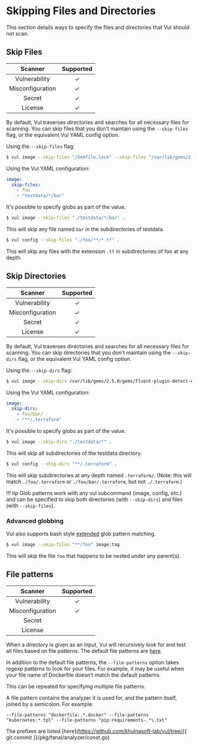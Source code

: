 # Skipping Files and Directories

This section details ways to specify the files and directories that Vul should not scan.

## Skip Files
|     Scanner      | Supported |
|:----------------:|:---------:|
|  Vulnerability   |     ✓     |
| Misconfiguration |     ✓     |
|      Secret      |     ✓     |
|     License      |     ✓     |

By default, Vul traverses directories and searches for all necessary files for scanning.
You can skip files that you don't maintain using the `--skip-files` flag, or the equivalent Vul YAML config option.

Using the `--skip-files` flag:
```bash
$ vul image --skip-files "/Gemfile.lock" --skip-files "/var/lib/gems/2.5.0/gems/http_parser.rb-0.6.0/Gemfile.lock" quay.io/fluentd_elasticsearch/fluentd:v2.9.0
```

Using the Vul YAML configuration:
```yaml
image:
  skip-files:
    - foo
    - "testdata/*/bar"
```

It's possible to specify globs as part of the value.

```bash
$ vul image --skip-files "./testdata/*/bar" .
```

This will skip any file named `bar` in the subdirectories of testdata.

```bash
$ vul config --skip-files "./foo/**/*.tf" .
```

This will skip any files with the extension `.tf` in subdirectories of foo at any depth.

## Skip Directories
|     Scanner      | Supported |
|:----------------:|:---------:|
|  Vulnerability   |     ✓     |
| Misconfiguration |     ✓     |
|      Secret      |     ✓     |
|     License      |     ✓     |

By default, Vul traverses directories and searches for all necessary files for scanning.
You can skip directories that you don't maintain using the `--skip-dirs` flag, or the equivalent Vul YAML config option.

Using the `--skip-dirs` flag:
```bash
$ vul image --skip-dirs /var/lib/gems/2.5.0/gems/fluent-plugin-detect-exceptions-0.0.13 --skip-dirs "/var/lib/gems/2.5.0/gems/http_parser.rb-0.6.0" quay.io/fluentd_elasticsearch/fluentd:v2.9.0
```

Using the Vul YAML configuration:
```yaml
image:
  skip-dirs:
    - foo/bar/
    - "**/.terraform"
```

It's possible to specify globs as part of the value.

```bash
$ vul image --skip-dirs "./testdata/*" .
```

This will skip all subdirectories of the testdata directory.

```bash
$ vul config --skip-dirs "**/.terraform" .
```

This will skip subdirectories at any depth named `.terraform/`. (Note: this will match `./foo/.terraform` or
`./foo/bar/.terraform`, but not `./.terraform`.)

!!! tip
    Glob patterns work with any vul subcommand (image, config, etc.) and can be specified to skip both directories (with `--skip-dirs`) and files (with `--skip-files`).


### Advanced globbing
Vul also supports bash style [extended](https://www.gnu.org/savannah-checkouts/gnu/bash/manual/bash.html#Pattern-Matching) glob pattern matching.

```bash
$ vul image --skip-files "**/foo" image:tag
```

This will skip the file `foo` that happens to be nested under any parent(s). 

## File patterns
|     Scanner      | Supported |
|:----------------:|:---------:|
|  Vulnerability   |     ✓     |
| Misconfiguration |     ✓     |
|      Secret      |           |
|     License      |           |

When a directory is given as an input, Vul will recursively look for and test all files based on file patterns.
The default file patterns are [here](../scanner/misconfiguration/custom/index.md).

In addition to the default file patterns, the `--file-patterns` option takes regexp patterns to look for your files.
For example, it may be useful when your file name of Dockerfile doesn't match the default patterns.

This can be repeated for specifying multiple file patterns.

A file pattern contains the analyzer it is used for, and the pattern itself, joined by a semicolon. For example:
```
--file-patterns "dockerfile:.*.docker" --file-patterns "kubernetes:*.tpl" --file-patterns "pip:requirements-.*\.txt"
```

The prefixes are listed [here](https://github.com/khulnasoft-lab/vul/tree/{{ git.commit }}/pkg/fanal/analyzer/const.go)
